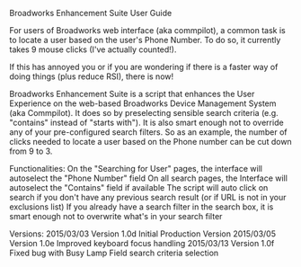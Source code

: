 Broadworks Enhancement Suite User Guide
 
For users of Broadworks web interface (aka commpilot), a common task is to locate a user based on the user's Phone Number.
To do so, it currently takes 9 mouse clicks (I've actually counted!).
 
If this has annoyed you or if you are wondering if there is a faster way of doing things (plus reduce RSI), there is now!
 
Broadworks Enhancement Suite is a script that enhances the User Experience on the web-based Broadworks Device Management System (aka Commpilot).
It does so by preselecting sensible search criteria (e.g. "contains" instead of "starts with").
It is also smart enough not to override any of your pre-configured search filters.
So as an example, the number of clicks needed to locate a user based on the Phone number can be cut down from 9 to 3.
 
Functionalities:
        On the "Searching for User" pages, the interface will autoselect the "Phone Number" field
        On all search pages, the Interface will autoselect the "Contains" field if available
        The script will auto click on search if you don't have any previous search result (or if URL is not in your exclusions list)
        If you already have a search filter in the search box, it is smart enough not to overwrite what's in your search filter
 
Versions:
        2015/03/03 Version 1.0d Initial Production Version
        2015/03/05 Version 1.0e Improved keyboard focus handling
		2015/03/13 Version 1.0f Fixed bug with Busy Lamp Field search criteria selection
